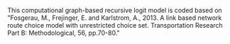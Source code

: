 This computational graph-based recursive logit model is coded based on "Fosgerau, M., Frejinger, E. and Karlstrom, A., 2013. A link based network route choice model with unrestricted choice set. Transportation Research Part B: Methodological, 56, pp.70-80."
